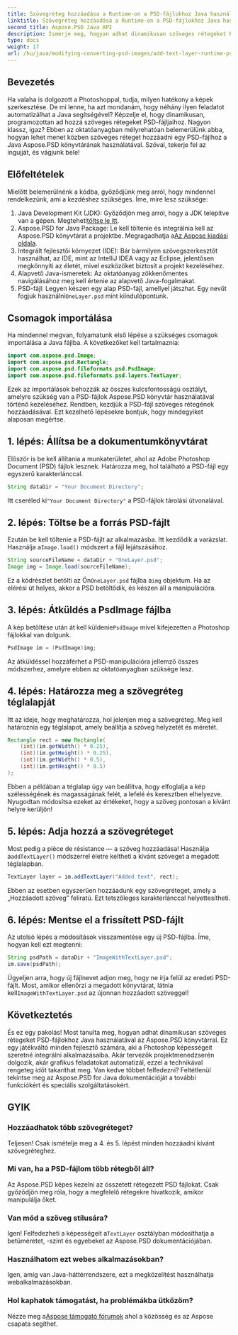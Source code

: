 ```yaml
---
title: Szövegréteg hozzáadása a Runtime-on a PSD-fájlokhoz Java használatával
linktitle: Szövegréteg hozzáadása a Runtime-on a PSD-fájlokhoz Java használatával
second_title: Aspose.PSD Java API
description: Ismerje meg, hogyan adhat dinamikusan szöveges rétegeket PSD-fájlokhoz Java használatával az Aspose.PSD-vel. Kövesse ezt a lépésről lépésre bemutató oktatóanyagot az izgalmas automatizálási lehetőségekért.
type: docs
weight: 17
url: /hu/java/modifying-converting-psd-images/add-text-layer-runtime-psd-files/
---
```

## Bevezetés
Ha valaha is dolgozott a Photoshoppal, tudja, milyen hatékony a képek szerkesztése. De mi lenne, ha azt mondanám, hogy néhány ilyen feladatot automatizálhat a Java segítségével? Képzelje el, hogy dinamikusan, programozottan ad hozzá szöveges rétegeket PSD-fájljaihoz. Nagyon klassz, igaz? Ebben az oktatóanyagban mélyrehatóan belemerülünk abba, hogyan lehet menet közben szöveges réteget hozzáadni egy PSD-fájlhoz a Java Aspose.PSD könyvtárának használatával. Szóval, tekerje fel az ingujját, és vágjunk bele!
## Előfeltételek
Mielőtt belemerülnénk a kódba, győződjünk meg arról, hogy mindennel rendelkezünk, ami a kezdéshez szükséges. Íme, mire lesz szüksége:
1.  Java Development Kit (JDK): Győződjön meg arról, hogy a JDK telepítve van a gépen. Megteheti[töltse le itt](https://www.oracle.com/java/technologies/javase-jdk11-downloads.html).
2.  Aspose.PSD for Java Package: Le kell töltenie és integrálnia kell az Aspose.PSD könyvtárat a projektbe. Megragadhatja a[Az Aspose kiadási oldala](https://releases.aspose.com/psd/java/).
3. Integrált fejlesztői környezet (IDE): Bár bármilyen szövegszerkesztőt használhat, az IDE, mint az IntelliJ IDEA vagy az Eclipse, jelentősen megkönnyíti az életét, mivel eszközöket biztosít a projekt kezeléséhez.
4. Alapvető Java-ismeretek: Az oktatóanyag zökkenőmentes navigálásához meg kell értenie az alapvető Java-fogalmakat.
5.  PSD-fájl: Legyen készen egy alap PSD-fájl, amellyel játszhat. Egy nevűt fogjuk használni`OneLayer.psd` mint kiindulópontunk.
## Csomagok importálása
Ha mindennel megvan, folyamatunk első lépése a szükséges csomagok importálása a Java fájlba. A következőket kell tartalmaznia:
```java
import com.aspose.psd.Image;
import com.aspose.psd.Rectangle;
import com.aspose.psd.fileformats.psd.PsdImage;
import com.aspose.psd.fileformats.psd.layers.TextLayer;
```
Ezek az importálások behozzák az összes kulcsfontosságú osztályt, amelyre szükség van a PSD-fájlok Aspose.PSD könyvtár használatával történő kezeléséhez.
Rendben, kezdjük a PSD-fájl szöveges rétegének hozzáadásával. Ezt kezelhető lépésekre bontjuk, hogy mindegyiket alaposan megértse.
## 1. lépés: Állítsa be a dokumentumkönyvtárat
Először is be kell állítania a munkaterületet, ahol az Adobe Photoshop Document (PSD) fájlok lesznek. Határozza meg, hol található a PSD-fájl egy egyszerű karakterlánccal.
```java
String dataDir = "Your Document Directory"; 
```
 Itt cseréled ki`"Your Document Directory"` a PSD-fájlok tárolási útvonalával.
## 2. lépés: Töltse be a forrás PSD-fájlt
Ezután be kell töltenie a PSD-fájlt az alkalmazásba. Itt kezdődik a varázslat. Használja a`Image.load()` módszert a fájl lejátszásához.
```java
String sourceFileName = dataDir + "OneLayer.psd"; 
Image img = Image.load(sourceFileName);
```
 Ez a kódrészlet betölti az Ön`OneLayer.psd` fájlba a`img` objektum. Ha az elérési út helyes, akkor a PSD betöltődik, és készen áll a manipulációra.
## 3. lépés: Átküldés a PsdImage fájlba
 A kép betöltése után át kell küldenie`PsdImage` mivel kifejezetten a Photoshop fájlokkal van dolgunk.
```java
PsdImage im = (PsdImage)img;
```
Az átküldéssel hozzáférhet a PSD-manipulációra jellemző összes módszerhez, amelyre ebben az oktatóanyagban szüksége lesz.
## 4. lépés: Határozza meg a szövegréteg téglalapját
Itt az ideje, hogy meghatározza, hol jelenjen meg a szövegréteg. Meg kell határoznia egy téglalapot, amely beállítja a szöveg helyzetét és méretét.
```java
Rectangle rect = new Rectangle(
    (int)(im.getWidth() * 0.25),
    (int)(im.getHeight() * 0.25),
    (int)(im.getWidth() * 0.5),
    (int)(im.getHeight() * 0.5)
);
```
Ebben a példában a téglalap úgy van beállítva, hogy elfoglalja a kép szélességének és magasságának felét, a lefelé és keresztben elhelyezve. Nyugodtan módosítsa ezeket az értékeket, hogy a szöveg pontosan a kívánt helyre kerüljön!
## 5. lépés: Adja hozzá a szövegréteget
 Most pedig a pièce de résistance — a szöveg hozzáadása! Használja a`addTextLayer()` módszerrel életre keltheti a kívánt szöveget a megadott téglalapban.
```java
TextLayer layer = im.addTextLayer("Added text", rect);
```
Ebben az esetben egyszerűen hozzáadunk egy szövegréteget, amely a „Hozzáadott szöveg” feliratú. Ezt tetszőleges karakterlánccal helyettesítheti.
## 6. lépés: Mentse el a frissített PSD-fájlt
Az utolsó lépés a módosítások visszamentése egy új PSD-fájlba. Íme, hogyan kell ezt megtenni:
```java
String psdPath = dataDir + "ImageWithTextLayer.psd";
im.save(psdPath);
```
 Ügyeljen arra, hogy új fájlnevet adjon meg, hogy ne írja felül az eredeti PSD-fájlt. Most, amikor ellenőrzi a megadott könyvtárat, látnia kell`ImageWithTextLayer.psd` az újonnan hozzáadott szöveggel!
## Következtetés
És ez egy pakolás! Most tanulta meg, hogyan adhat dinamikusan szöveges rétegeket PSD-fájlokhoz Java használatával az Aspose.PSD könyvtárral. Ez egy játékváltó minden fejlesztő számára, aki a Photoshop képességeit szeretné integrálni alkalmazásaiba. Akár tervezők projektmenedzserén dolgozik, akár grafikus feladatokat automatizál, ezzel a technikával rengeteg időt takaríthat meg.
Van kedve többet felfedezni? Feltétlenül tekintse meg az Aspose.PSD for Java dokumentációját a további funkciókért és speciális szolgáltatásokért.
## GYIK
### Hozzáadhatok több szövegréteget?
Teljesen! Csak ismételje meg a 4. és 5. lépést minden hozzáadni kívánt szövegréteghez.
### Mi van, ha a PSD-fájlom több rétegből áll?
Az Aspose.PSD képes kezelni az összetett rétegezett PSD fájlokat. Csak győződjön meg róla, hogy a megfelelő rétegekre hivatkozik, amikor manipulálja őket.
### Van mód a szöveg stílusára?
 Igen! Felfedezheti a képességeit a`TextLayer` osztályban módosíthatja a betűméretet, -színt és egyebeket az Aspose.PSD dokumentációjában.
### Használhatom ezt webes alkalmazásokban?
Igen, amíg van Java-háttérrendszere, ezt a megközelítést használhatja webalkalmazásokban.
### Hol kaphatok támogatást, ha problémákba ütközöm?
 Nézze meg a[Aspose támogató fórumok](https://forum.aspose.com/c/psd/34) ahol a közösség és az Aspose csapata segíthet.